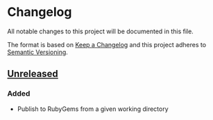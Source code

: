 # Changelog

All notable changes to this project will be documented in this file.

The format is based on [Keep a Changelog](https://keepachangelog.com/en/1.0.0/)
and this project adheres to [Semantic Versioning](https://semver.org/spec/v2.0.0.html).

## [Unreleased]

### Added
* Publish to RubyGems from a given working directory

[Unreleased]: https://github.com/cucumber-actions/create-release-pr/compare/0.0.0...HEAD
